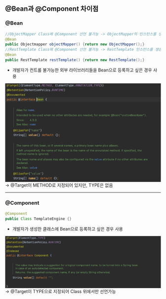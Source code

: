 ## @Bean과 @Component 차이점



### @Bean

```java
//ObjectMapper Class에 @Component 선언 불가능 -> ObjectMapper의 인스턴스를 생성하는 메소드 만든 후 해당 메소드에 @Bean 선언
@Bean
public Objectmapper objectMapper() {return new ObjectMapper();}
//RestTemplate Class에 @Component 선언 불가능 -> RestTemplate 인스턴스를 생성하는 메소드 만든 후 해당 메소드에 @Bean 선언
@Bean
public RestTemplate restTemplate() {return new RestTemplate();}
```

- 개발자가 컨트롤 불가능한 외부 라이브러리들을 Bean으로 등록하고 싶은 경우 사용

<img src = "https://github.com/KimKiBoum/study/blob/main/Spring/image/%EC%8A%A4%ED%81%AC%EB%A6%B0%EC%83%B7%202022-04-15%20%EC%98%A4%ED%9B%84%203.12.42.png?raw=true" align="left">

-> @Target이 METHOD로 지정되어 있지만, TYPE은 없음

------

### @Component

```java
@Component
public Class TemplateEngine {}
```

- 개발자가 생성한 클래스에 Bean으로 등록하고 싶은 경우 사용

<img src="https://github.com/KimKiBoum/study/blob/main/Spring/image/%EC%8A%A4%ED%81%AC%EB%A6%B0%EC%83%B7%202022-04-15%20%EC%98%A4%ED%9B%84%203.28.28.png?raw=true" align=left>

-> @Target이 TYPE으로 지정되어 Class 위에서만 선언가능